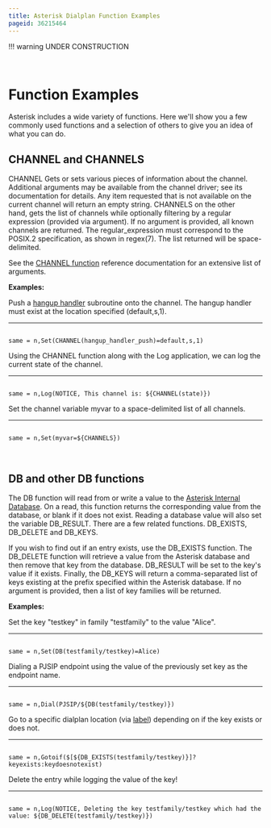 ```yaml
---
title: Asterisk Dialplan Function Examples
pageid: 36215464
---
```





!!! warning 
    UNDER CONSTRUCTION

      
[//]: # (end-warning)



 

Function Examples
=================

Asterisk includes a wide variety of functions. Here we'll show you a few commonly used functions and a selection of others to give you an idea of what you can do.

CHANNEL and CHANNELS
--------------------

CHANNEL Gets or sets various pieces of information about the channel. Additional arguments may be available from the channel driver; see its documentation for details. Any item requested that is not available on the current channel will return an empty string. CHANNELS on the other hand, gets the list of channels while optionally filtering by a regular expression (provided via argument). If no argument is provided, all known channels are returned. The regular_expression must correspond to the POSIX.2 specification, as shown in regex(7). The list returned will be space-delimited.

See the [CHANNEL function](/Asterisk-14-Function_CHANNEL) reference documentation for an extensive list of arguments.

**Examples:**

Push a [hangup handler](/Configuration/Dialplan/Subroutines/Hangup-Handlers) subroutine onto the channel. The hangup handler must exist at the location specified (default,s,1).




---

  
  


```

same = n,Set(CHANNEL(hangup_handler_push)=default,s,1)

```


Using the CHANNEL function along with the Log application, we can log the current state of the channel.




---

  
  


```

same = n,Log(NOTICE, This channel is: ${CHANNEL(state)})

```


Set the channel variable myvar to a space-delimited list of all channels.




---

  
  


```

same = n,Set(myvar=${CHANNELS})

```


 

DB and other DB functions
-------------------------

The DB function will read from or write a value to the [Asterisk Internal Database](/Fundamentals/Asterisk-Internal-Database). On a read, this function returns the corresponding value from the database, or blank if it does not exist. Reading a database value will also set the variable DB_RESULT. There are a few related functions. DB_EXISTS, DB_DELETE and DB_KEYS.

If you wish to find out if an entry exists, use the DB_EXISTS function. The DB_DELETE function will retrieve a value from the Asterisk database and then remove that key from the database. DB_RESULT will be set to the key's value if it exists. Finally, the DB_KEYS will return a comma-separated list of keys existing at the prefix specified within the Asterisk database. If no argument is provided, then a list of key families will be returned.

**Examples:**

Set the key "testkey" in family "testfamily" to the value "Alice".




---

  
  


```

same = n,Set(DB(testfamily/testkey)=Alice)

```


Dialing a PJSIP endpoint using the value of the previously set key as the endpoint name.




---

  
  


```

same = n,Dial(PJSIP/${DB(testfamily/testkey)})

```


Go to a specific dialplan location (via [label](/Configuration/Dialplan/Contexts-Extensions-and-Priorities)) depending on if the key exists or does not.




---

  
  


```

same = n,Gotoif($[${DB_EXISTS(testfamily/testkey)}]?keyexists:keydoesnotexist)

```


Delete the entry while logging the value of the key!




---

  
  


```

same = n,Log(NOTICE, Deleting the key testfamily/testkey which had the value: ${DB_DELETE(testfamily/testkey)})

```



